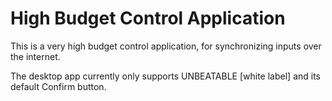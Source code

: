 # High Budget Control Application

This is a very high budget control application, for synchronizing inputs over the internet.

The desktop app currently only supports UNBEATABLE [white label] and its default Confirm button.
